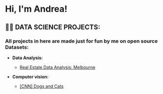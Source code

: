 <h1>Hi, I'm Andrea! </h1>

<h2>👨‍💻 DATA SCIENCE PROJECTS:</h2>

<h3>All projects in here are made just for fun by me on open source Datasets:</h3>

- <b>Data Analysis:</b>
  - [Real Estate Data Analysis: Melbourne](https://github.com/ANDREAaNAPPI/-CNN-Dogs-and-Cats)



- <b>Computer vision:</b>
  - [[CNN] Dogs and Cats](https://github.com/ANDREAaNAPPI/-CNN-Dogs-and-Cats)
